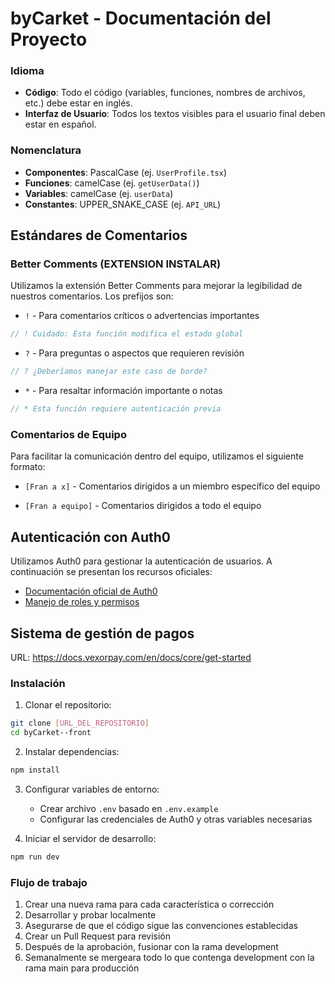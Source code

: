 
# byCarket - Documentación del Proyecto

### Idioma
- **Código**: Todo el código (variables, funciones, nombres de archivos, etc.) debe estar en inglés.
- **Interfaz de Usuario**: Todos los textos visibles para el usuario final deben estar en español.

### Nomenclatura
- **Componentes**: PascalCase (ej. `UserProfile.tsx`)
- **Funciones**: camelCase (ej. `getUserData()`)
- **Variables**: camelCase (ej. `userData`)
- **Constantes**: UPPER_SNAKE_CASE (ej. `API_URL`)

## Estándares de Comentarios

### Better Comments (EXTENSION INSTALAR)
Utilizamos la extensión Better Comments para mejorar la legibilidad de nuestros comentarios. Los prefijos son:

- `!` - Para comentarios críticos o advertencias importantes
```javascript
// ! Cuidado: Esta función modifica el estado global
```

- `?` - Para preguntas o aspectos que requieren revisión
```javascript
// ? ¿Deberíamos manejar este caso de borde?
```

- `*` - Para resaltar información importante o notas
```javascript
// * Esta función requiere autenticación previa
```

### Comentarios de Equipo
Para facilitar la comunicación dentro del equipo, utilizamos el siguiente formato:

- `[Fran a x]` - Comentarios dirigidos a un miembro específico del equipo

- `[Fran a equipo]` - Comentarios dirigidos a todo el equipo

## Autenticación con Auth0

Utilizamos Auth0 para gestionar la autenticación de usuarios. A continuación se presentan los recursos oficiales:

- [Documentación oficial de Auth0](https://auth0.com/docs)
- [Manejo de roles y permisos](https://auth0.com/docs/authorization/rbac)

## Sistema de gestión de pagos
URL: https://docs.vexorpay.com/en/docs/core/get-started

### Instalación
1. Clonar el repositorio:
```bash
git clone [URL_DEL_REPOSITORIO]
cd byCarket--front
```

2. Instalar dependencias:
```bash
npm install
```

3. Configurar variables de entorno:
   - Crear archivo `.env` basado en `.env.example`
   - Configurar las credenciales de Auth0 y otras variables necesarias

4. Iniciar el servidor de desarrollo:
```bash
npm run dev
```

### Flujo de trabajo
1. Crear una nueva rama para cada característica o corrección
2. Desarrollar y probar localmente
3. Asegurarse de que el código sigue las convenciones establecidas
4. Crear un Pull Request para revisión
5. Después de la aprobación, fusionar con la rama development
6. Semanalmente se mergeara todo lo que contenga development con la rama main para producción
